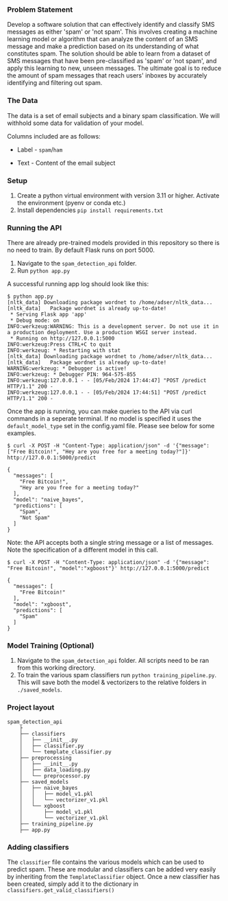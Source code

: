 ### Problem Statement

Develop a software solution that can effectively identify and classify SMS messages as either 'spam' or 'not spam'. This involves creating a machine learning model or algorithm that can analyze the content of an SMS message and make a prediction based on its understanding of what constitutes spam. The solution should be able to learn from a dataset of SMS messages that have been pre-classified as 'spam' or 'not spam', and apply this learning to new, unseen messages. The ultimate goal is to reduce the amount of spam messages that reach users' inboxes by accurately identifying and filtering out spam.

### The Data

The data is a set of email subjects and a binary spam classification. We will withhold some data for validation of your model.

Columns included are as follows:

- Label - `spam`/`ham`

- Text - Content of the email subject

### Setup
1. Create a python virtual environment with version 3.11 or higher. Activate the environment (pyenv or conda etc.)
2. Install dependencies `pip install requirements.txt`

### Running the API
There are already pre-trained models provided in this repository so there is no need to train. By default Flask runs on port 5000.

1. Navigate to the `spam_detection_api` folder.
2. Run `python app.py`

A successful running app log should look like this:

```
$ python app.py 
[nltk_data] Downloading package wordnet to /home/adser/nltk_data...
[nltk_data]   Package wordnet is already up-to-date!
 * Serving Flask app 'app'
 * Debug mode: on
INFO:werkzeug:WARNING: This is a development server. Do not use it in a production deployment. Use a production WSGI server instead.
 * Running on http://127.0.0.1:5000
INFO:werkzeug:Press CTRL+C to quit
INFO:werkzeug: * Restarting with stat
[nltk_data] Downloading package wordnet to /home/adser/nltk_data...
[nltk_data]   Package wordnet is already up-to-date!
WARNING:werkzeug: * Debugger is active!
INFO:werkzeug: * Debugger PIN: 964-575-855
INFO:werkzeug:127.0.0.1 - - [05/Feb/2024 17:44:47] "POST /predict HTTP/1.1" 200 -
INFO:werkzeug:127.0.0.1 - - [05/Feb/2024 17:44:51] "POST /predict HTTP/1.1" 200 -
```

Once the app is running, you can make queries to the API via curl commands in a seperate terminal. If no model is specified it uses the `default_model_type` set in the config.yaml file. Please see below for some examples.

```
$ curl -X POST -H "Content-Type: application/json" -d '{"message":["Free Bitcoin!", "Hey are you free for a meeting today?"]}' http://127.0.0.1:5000/predict

{
  "messages": [
    "Free Bitcoin!",
    "Hey are you free for a meeting today?"
  ],
  "model": "naive_bayes",
  "predictions": [
    "Spam",
    "Not Spam"
  ]
}
```

Note: the API accepts both a single string message or a list of messages. Note the specification of a different model in this call.

```
$ curl -X POST -H "Content-Type: application/json" -d '{"message": "Free Bitcoin!", "model":"xgboost"}' http://127.0.0.1:5000/predict

{
  "messages": [
    "Free Bitcoin!"
  ],
  "model": "xgboost",
  "predictions": [
    "Spam"
  ]
}
```

### Model Training (Optional)
1. Navigate to the `spam_detection_api` folder. All scripts need to be ran from this working directory.
2. To train the various spam classifiers run `python training_pipeline.py`. This will save both the model & vectorizers to the relative folders in `./saved_models`.

### Project layout

```
spam_detection_api
    ├
    ├── classifiers
    │   ├── __init__.py
    │   ├── classifier.py
    │   └── template_classifier.py
    ├── preprocessing
    │   ├── __init__.py
    │   ├── data_loading.py
    │   └── preprocessor.py
    ├── saved_models
    │   ├── naive_bayes
    │   │   ├── model_v1.pkl
    │   │   └── vectorizer_v1.pkl
    │   └── xgboost
    │       ├── model_v1.pkl
    │       └── vectorizer_v1.pkl
    ├── training_pipeline.py
    ├── app.py
```

### Adding classifiers
The `classifier` file contains the various models which can be used to predict spam. These are modular and classifiers can be added very easily by inheriting from the `TemplateClassifier` object. Once a new classifier has been created, simply add it to the dictionary in `classifiers.get_valid_classifiers()`
